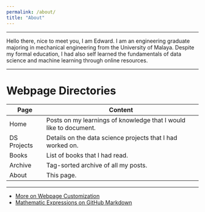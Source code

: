 ```yaml
---
permalink: /about/
title: "About"
---
```


---
Hello there, nice to meet you, I am Edward. I am an engineering graduate majoring in mechanical engineering from the University of Malaya. Despite my formal education, I had also self learned the fundamentals of data science and machine learning through online resources.

---
# Webpage Directories

| Page | Content |
|------|---------|
| Home | Posts on my learnings of knowledge that I would like to document. |
| DS Projects | Details on the data science projects that I had worked on. |
| Books | List of books that I had read. |
| Archive | Tag-sorted archive of all my posts. |
| About | This page. |

---

- [More on Webpage Customization](https://mmistakes.github.io/minimal-mistakes/docs/quick-start-guide/)
- [Mathematic Expressions on GitHub Markdown](https://latex.codecogs.com/eqneditor/editor.php)

